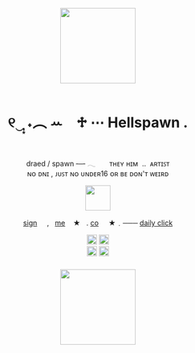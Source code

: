 <br clear="both">

<div align="center">
   <img height="150" src="https://i.redd.it/t59dtrdkb5f91.gif"  />
</div>
<br clear="both">

<h1 align="center">୧‿̩͙ ˖︵ ꕀ⠀ ♱  ⋯ Hellspawn .</h1>
<br clear="both">
<p align="center">draed / spawn╶─╴𓂃 ‎ ‎ ‎ ‎ ‎ ‎ ᴛʜᴇʏ ʜɪᴍ‎ ‎ .. ‎ ᴀʀᴛɪꜱᴛ<br>ɴᴏ ᴅɴɪ , ᴊᴜꜱᴛ ɴᴏ ᴜɴᴅᴇʀ16 ᴏʀ ʙᴇ ᴅᴏɴ'ᴛ ᴡᴇɪʀᴅ</p>
<div align="center">
  <img height="50" src="https://64.media.tumblr.com/f7ca9638bdab59483ed345ef70827ae7/b5a54a69960eefcd-84/s400x600/c6272516f5504fdab6dad590566d895d4411dee8.pnj"  />
</div>
<p align="center"> 
  <a href="https://hellspawn.atabook.org/">sign</a>  ‎ ‎ ‎ ‎ ,‎ ‎ ‎  <a href="https://spawn.fandom.com/wiki/Spawn">me</a> ‎ ‎ ‎ ★‎ ‎ ‎  . <a href="https://rentry.co/universalcollapse">co</a> ‎ ‎ ‎‎ ‎ ‎★﹒─── <a href="https://arab.org/click-to-help/palestine/">daily click</a>
</p>
<div align="center">
  <img height="20" src="https://64.media.tumblr.com/e127a1a6e700a97d11ea42090dfaf9d0/254dec1ce103e62a-39/s250x400/51ed18b643e5565a4e0bc3f1833bd6dc595ec2ba.gifv"/> <img height="20" src="https://64.media.tumblr.com/746625d913af468e49a2050657401464/86ac9fc20dccc7d4-f3/s250x400/fc4ef5df8e09ef27d5837ec1fb1079aa85a61e67.gifv"/>
</div> 
<div align="center">
<img height="20" src="https://64.media.tumblr.com/d8a7aa25e18180117f0bee731d724cac/f4c6470f26b18eb7-e7/s250x400/bc5a91624c33ebc07e194a3d65d8fd51479a8bb3.gifv"/> <img height="20" src="https://64.media.tumblr.com/e89fd1b02dbd51ec72640ef9a3e9dff3/6c6856b25c2cdcd1-76/s250x400/f42eeb581a80e80d6af4386ca9a2ec9aa684d9cc.gifv"/>
</div> 

###

<div align="center">
 <img height="150" src="https://i.pinimg.com/originals/b3/b2/17/b3b217b7a8c9e5894ecb8d60eb3ea878.gif"/> 
</div>



<!--
**unholyinsurgency/unholyinsurgency** is a ✨ _special_ ✨ repository because its `README.md` (this file) appears on your GitHub profile.

Here are some ideas to get you started:

- 🔭 I’m currently working on ...
- 🌱 I’m currently learning ...
- 👯 I’m looking to collaborate on ...
- 🤔 I’m looking for help with ...
- 💬 Ask me about ...
- 📫 How to reach me: ...
- 😄 Pronouns: ...
- ⚡ Fun fact: ...
-->
